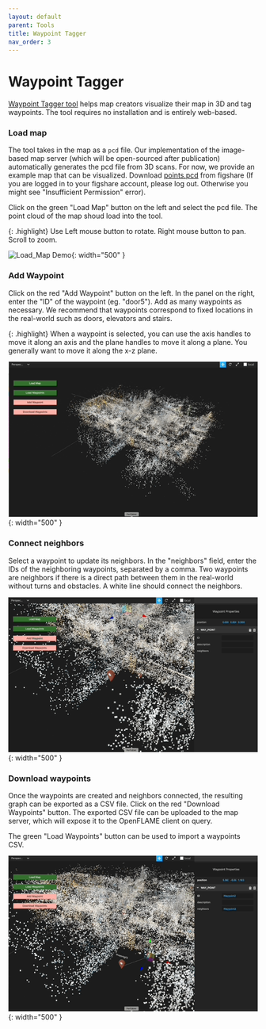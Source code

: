```yaml
---
layout: default
parent: Tools
title: Waypoint Tagger
nav_order: 3
---
```


# Waypoint Tagger

<a href="https://anon-vps.github.io/waypoint-tagger/" target="_blank">Waypoint Tagger tool</a> helps map creators visualize their map in 3D and tag waypoints. The tool requires no installation and is entirely web-based.

### Load map

The tool takes in the map as a `pcd` file. Our implementation of the image-based map server (which will be open-sourced after publication) automatically generates the pcd file from 3D scans. For now, we provide an example map that can be visualized. Download <a href="https://figshare.com/s/d8ac40e112587e2ea957" target="_blank">points.pcd</a> from figshare (If you are logged in to your figshare account, please log out. Otherwise you might see "Insufficient Permission" error). 

Click on the green "Load Map" button on the left and select the pcd file. The point cloud of the map shoud load into the tool.

{: .highlight}
Use Left mouse button to rotate. Right mouse button to pan. Scroll to zoom.

![Load_Map Demo](/assets/gifs/waypoint-tagger/load-map.gif){: width="500" }

### Add Waypoint

Click on the red "Add Waypoint" button on the left. In the panel on the right, enter the "ID" of the waypoint (eg. "door5"). Add as many waypoints as necessary. We recommend that waypoints correspond to fixed locations in the real-world such as doors, elevators and stairs.

{: .highlight}
When a waypoint is selected, you can use the axis handles to move it along an axis and the plane handles to move it along a plane. You generally want to move it along the x-z plane.

![Second Tool Configure Demo](/assets/gifs/waypoint-tagger/add-waypoint.gif){: width="500" }

### Connect neighbors

Select a waypoint to update its neighbors. In the "neighbors" field, enter the IDs of the neighboring waypoints, separated by a comma. Two waypoints are neighbors if there is a direct path between them in the real-world without turns and obstacles. A white line should connect the neighbors.

![Second Tool Configure Demo](/assets/gifs/waypoint-tagger/add-waypoint-neighbors.gif){: width="500" }

### Download waypoints

Once the waypoints are created and neighbors connected, the resulting graph can be exported as a CSV file. Click on the red "Download Waypoints" button. The exported CSV file can be uploaded to the map server, which will expose it to the OpenFLAME client on query.

The green "Load Waypoints" button can be used to import a waypoints CSV.

![Second Tool Configure Demo](/assets/gifs/waypoint-tagger/under-over.gif){: width="500" }
